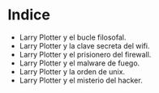 # Indice

* Larry Plotter y el bucle filosofal.
* Larry Plotter y la clave secreta del wifi.
* Larry Plotter y el prisionero del firewall.
* Larry Plotter y el malware de fuego.
* Larry Plotter y la orden de unix.
* Larry Plotter y el misterio del hacker.

